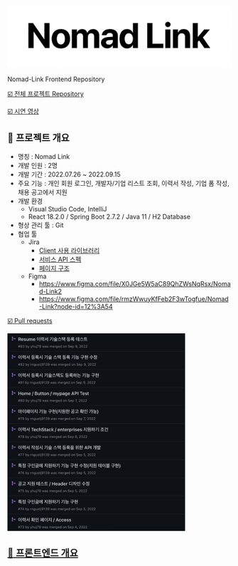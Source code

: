 <img src="https://raw.githubusercontent.com/yhuj79/Nomad-Link-Client/master/assets/thumbnail.png" width="600">

Nomad-Link Frontend Repository

[:ballot_box_with_check: 전체 프로젝트 Repository](https://github.com/Nomad-Link/Nomad-Link)

[:ballot_box_with_check: 시연 영상](https://www.youtube.com/watch?v=q_i1nkkVJ18&list=LL&index=2&t=7s)

## :file_folder: 프로젝트 개요

* 명칭 : Nomad Link
* 개발 인원 : 2명
* 개발 기간 : 2022.07.26 ~ 2022.09.15
* 주요 기능 : 개인 회원 로그인, 개발자/기업 리스트 조회, 이력서 작성, 기업 폼 작성, 채용 공고에서 지원
* 개발 환경 
  * Visual Studio Code, IntelliJ
  * React 18.2.0 / Spring Boot 2.7.2 / Java 11 / H2 Database
* 형상 관리 툴 : Git
* 협업 툴
  * Jira
    * [Client 사용 라이브러리](https://github.com/Nomad-Link/Nomad-Link/blob/master/assets/Client%EC%82%AC%EC%9A%A9%EB%9D%BC%EC%9D%B4%EB%B8%8C%EB%9F%AC%EB%A6%AC.pdf)
    * [서비스 API 스펙](https://github.com/Nomad-Link/Nomad-Link/blob/master/assets/%EC%84%9C%EB%B9%84%EC%8A%A4API%EC%8A%A4%ED%8E%99.pdf)
    * [페이지 구조](https://github.com/Nomad-Link/Nomad-Link/blob/master/assets/%ED%8E%98%EC%9D%B4%EC%A7%80%EA%B5%AC%EC%A1%B0.pdf)
  * Figma
    * https://www.figma.com/file/X0JGe5W5aC89QhZWsNqRsx/Nomad-Link2
    * https://www.figma.com/file/rmzWwuyKfFeb2F3wTogfue/Nomad-Link?node-id=12%3A54

[:ballot_box_with_check: Pull requests](https://github.com/Nomad-Link/Nomad-Link/pulls?q=is%3Apr+is%3Aclosed)

<img src="https://raw.githubusercontent.com/yhuj79/Nomad-Link-Client/master/assets/PR.png" width="400">

## [:open_file_folder: 프론트엔드 개요](https://github.com/yhuj79/Nomad-Link-Client/tree/main/client)